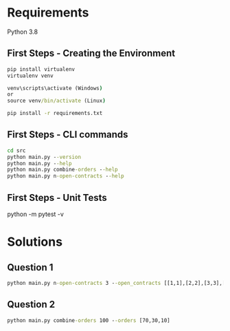 # Requirements
Python 3.8

## First Steps - Creating the Environment
```cmd
pip install virtualenv
virtualenv venv

venv\scripts\activate (Windows)
or
source venv/bin/activate (Linux)

pip install -r requirements.txt
```
## First Steps - CLI commands
```cmd
cd src
python main.py --version
python main.py --help
python main.py combine-orders --help
python main.py n-open-contracts --help
```
## First Steps - Unit Tests
python -m pytest -v

# Solutions
## Question 1
```cmd
python main.py n-open-contracts 3 --open_contracts [[1,1],[2,2],[3,3],[4,4],[5,5]] --renegotiated_contracts [3]
```

## Question 2
```cmd
python main.py combine-orders 100 --orders [70,30,10]
```
